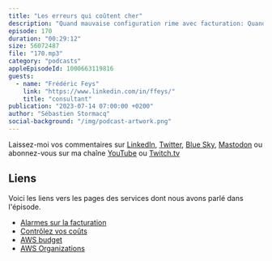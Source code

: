 ```yaml
---
title: "Les erreurs qui coûtent cher"
description: "Quand mauvaise configuration rime avec facturation: Quand on développe, quand on apprend, on fait des erreurs et c'est normal. Mais malheureusement, dans le cloud, toute resource consommée est facturée et certaines erreurs de configuration ou de programmation peuvent engendrer des coûts non contrôlés.  Découvrez un cas concret de ce genre d'erreur qui à engendré une facturation de 1500€ en à peine deux jours. En découvrant cet exemple, vous apprendrez comment réagir dans cette situation et comment vous protéger. On parle d'alarmes de facturation et de relation avec le support AWS. On parle aussi des changements de configurations et organisationnels mis en place chez ce client à la suite de cet incident. Spoiler alert : l'histoire se termine bien."
episode: 170
duration: "00:29:12"
size: 56072487
file: "170.mp3"
category: "podcasts"
appleEpisodeId: 1000663119816
guests:
  - name: "Frédéric Feys"
    link: "https://www.linkedin.com/in/ffeys/"
    title: "consultant"
publication: "2023-07-14 07:00:00 +0200"
author: "Sébastien Stormacq"
social-background: "/img/podcast-artwork.png"
---
```


Laissez-moi vos commentaires sur [LinkedIn](https://www.linkedin.com/in/sebastienstormacq/), [Twitter](https://twitter.com/sebsto), [Blue Sky](https://bsky.app/profile/sebsto.bsky.social), [Mastodon](https://awscommunity.social/@sebsto) ou abonnez-vous sur ma chaîne [YouTube](https://www.youtube.com/sebsto) ou [Twitch.tv](https://www.twitch.tv/sebAWS)

## Liens

Voici les liens vers les pages des services dont nous avons parlé dans l'épisode.

- [Alarmes sur la facturation](https://docs.aws.amazon.com/fr_fr/AmazonCloudWatch/latest/monitoring/monitor_estimated_charges_with_cloudwatch.html)
- [Contrôlez vos coûts](https://aws.amazon.com/getting-started/hands-on/control-your-costs-free-tier-budgets/)
- [AWS budget](https://us-east-1.console.aws.amazon.com/billing/home#/)
- [AWS Organizations](https://docs.aws.amazon.com/organizations/latest/userguide/orgs_introduction.html)

